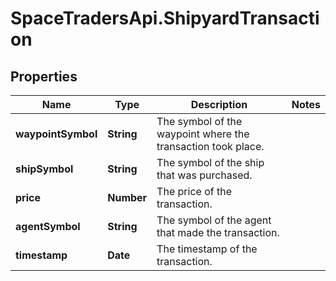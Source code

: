 # SpaceTradersApi.ShipyardTransaction

## Properties

Name | Type | Description | Notes
------------ | ------------- | ------------- | -------------
**waypointSymbol** | **String** | The symbol of the waypoint where the transaction took place. | 
**shipSymbol** | **String** | The symbol of the ship that was purchased. | 
**price** | **Number** | The price of the transaction. | 
**agentSymbol** | **String** | The symbol of the agent that made the transaction. | 
**timestamp** | **Date** | The timestamp of the transaction. | 


